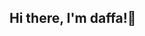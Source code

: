 ## Hi there, I'm daffa!👋

<!--
**xyamdapp/xyamdapp** is a ✨ _special_ ✨ repository because its `README.md` (this file) appears on your GitHub profile.

Here are some ideas to get you started:
- ## What I'm currently working on
- # 🔭 I’m currently working on CentOS
- # 🌱 I’m currently learning Cloud Development
- 👯 I’m looking to collaborate on ...
- 🤔 I’m looking for help with ...
- 💬 Ask me about ...
- 📫 How to reach me: ...
- 😄 Pronouns: ...
- ⚡ Fun fact: ...
-->

